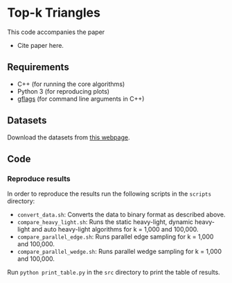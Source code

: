 # Top-k Triangles

This code accompanies the paper

* Cite paper here.

## Requirements

* C++ (for running the core algorithms)
* Python 3 (for reproducing plots)
* [gflags](https://github.com/gflags/gflags) (for command line arguments in C++)

## Datasets

Download the datasets from [this webpage](http://www.cs.cornell.edu/~arb/data/index.html).

## Code

### Reproduce results

In order to reproduce the results run the following scripts in the `scripts` directory:
* `convert_data.sh`: Converts the data to binary format as described above.
* `compare_heavy_light.sh`: Runs the static heavy-light, dynamic heavy-light and auto heavy-light algorithms for k = 1,000 and 100,000.
* `compare_parallel_edge.sh`: Runs parallel edge sampling for k = 1,000 and 100,000.
* `compare_parallel_wedge.sh`: Runs parallel wedge sampling for k = 1,000 and 100,000.

Run `python print_table.py` in the `src` directory to print the table of results.